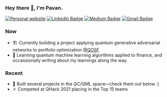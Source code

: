 ### Hey there 👋, I'm Pavan.
[![Personal website](https://img.shields.io/website-up-down-green-red/http/shields.io.svg)](https://pavanjay.com/) [![Linkedin Badge](https://img.shields.io/badge/-PavanJayasinha-blue?style=flat-square&logo=Linkedin&logoColor=white&link=https://www.linkedin.com/in/pavan-jayasinha-6b06b71b6/)](https://www.linkedin.com/in/pavan-jayasinha-6b06b71b6/) [![Medium Badge](https://img.shields.io/badge/-@pavanjayasinha-03a57a?style=flat-square&labelColor=000000&logo=Medium&link=https://medium.com/@pavanjayasinha)](https://pavanjayasinha.medium.com/)
[![Gmail Badge](https://img.shields.io/badge/-pavanjayasinha@gmail.com-c14438?style=flat-square&logo=Gmail&logoColor=white&link=mailto:pavanjayasinha@gmail.com)](mailto:pavanjayasinha@gmail.com)

### Now
- 🏗 Currently building a project applying quantum generative adversarial networks to portfolio optimization [@QOSF](https://qosf.org/)
- 🌱 Learning quantum machine learning algorithms applied to finance, and occassionally writing about my learnings along the way. 

### Recent
- 🏨 Built several projects in the QC/QML space—check them out below :)
- ⚛ Competed at QHack 2021 placing in the Top 15 teams


<!--
**Sinestro38/Sinestro38** is a ✨ _special_ ✨ repository because its `README.md` (this file) appears on your GitHub profile.

Here are some ideas to get you started:

- 🔭 I’m currently working on ...
- 🌱 I’m currently learning ...
- 👯 I’m looking to collaborate on ...
- 🤔 I’m looking for help with ...
- 💬 Ask me about ...
- 📫 How to reach me: ...
- 😄 Pronouns: ...
- ⚡ Fun fact: ...
-->
